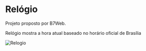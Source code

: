 # Relógio

Projeto proposto por B7Web.

Relógio mostra a hora atual baseado no horário oficial de Brasília

![Relogio](https://user-images.githubusercontent.com/35302072/145692313-c3b56e92-ec01-4ddf-9fe3-1af0b64350c6.PNG)

